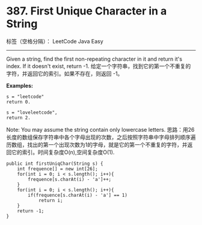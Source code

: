 ﻿# 387. First Unique Character in a String

标签（空格分隔）： LeetCode Java    Easy

---

Given a string, find the first non-repeating character in it and return it's index. If it doesn't exist, return -1.
给定一个字符串，找到它的第一个不重复的字符，并返回它的索引。如果不存在，则返回 -1。

**Examples:**

    s = "leetcode"
    return 0.

    s = "loveleetcode",
    return 2.
    
Note: You may assume the string contain only lowercase letters.
思路：用26长度的数组保存字符串中各个字母出现的次数，之后按照字符串中字母排列顺序遍历数组，找出的第一个出现次数为1的字母，就是它的第一个不重复的字符，并返回它的索引。时间复杂度O(n),空间复杂度O(1).
```
public int firstUniqChar(String s) {
    int frequence[] = new int[26];
    for(int i = 0; i < s.length(); i++){
        frequence[s.charAt(i) - 'a']++;
    }
    for(int i = 0; i < s.length(); i++){
        if(frequence[s.charAt(i) - 'a'] == 1)
            return i;
    }
    return -1;
}
```




